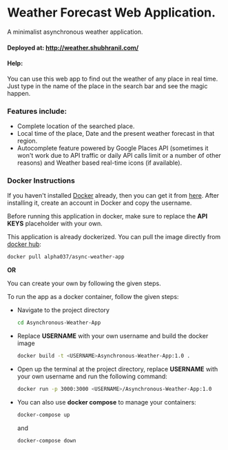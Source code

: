 # Weather Forecast Web Application.

<p> A minimalist asynchronous weather application. </p>

#### Deployed at: http://weather.shubhranil.com/

#### Help:

<p> You can use this web app to find out the weather of any place in real time. Just type in the name of the place in the search bar and see the magic happen. </p>

### Features include:

<ul>
  <li> Complete location of the searched place. </li>
  <li> Local time of the place, Date and the present weather forecast in that region. </li>
  <li> Autocomplete feature powered by Google Places API (sometimes it won't work due to API traffic or daily API calls limit or a number of   other reasons) and Weather based real-time icons (if available). </li>
</ul>

### Docker Instructions

If you haven't installed [Docker](https://www.docker.com/products/docker-desktop) already, then you can get it from [here](https://www.docker.com/products/docker-desktop). After installing it, create an account in Docker and copy the username.

Before running this application in docker, make sure to replace the **API KEYS** placeholder with your own.

This application is already dockerized. You can pull the image directly from [docker hub](https://hub.docker.com/u/alpha037):

```bash
docker pull alpha037/async-weather-app
```

**OR**

You can create your own by following the given steps.

To run the app as a docker container, follow the given steps:

- Navigate to the project directory
  ```bash
  cd Asynchronous-Weather-App
  ```
- Replace <strong>USERNAME</strong> with your own username and build the docker image
  ```bash
  docker build -t <USERNAME>Asynchronous-Weather-App:1.0 .
  ```
- Open up the terminal at the project directory, replace <strong>USERNAME</strong> with your own username and run the following command:
  ```bash
  docker run -p 3000:3000 <USERNAME>/Asynchronous-Weather-App:1.0
  ```
- You can also use <strong>docker compose</strong> to manage your containers:
  ```bash
  docker-compose up
  ```
  and
  ```bash
  docker-compose down
  ```
